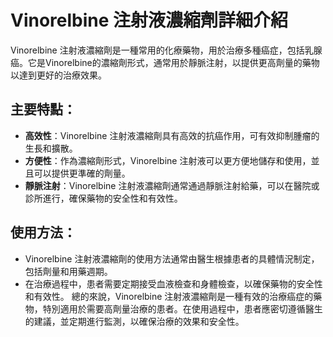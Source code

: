# Vinorelbine 注射液濃縮劑詳細介紹
Vinorelbine 注射液濃縮劑是一種常用的化療藥物，用於治療多種癌症，包括乳腺癌。它是Vinorelbine的濃縮劑形式，通常用於靜脈注射，以提供更高劑量的藥物以達到更好的治療效果。
## 主要特點：
- **高效性**：Vinorelbine 注射液濃縮劑具有高效的抗癌作用，可有效抑制腫瘤的生長和擴散。
- **方便性**：作為濃縮劑形式，Vinorelbine 注射液可以更方便地儲存和使用，並且可以提供更準確的劑量。
- **靜脈注射**：Vinorelbine 注射液濃縮劑通常通過靜脈注射給藥，可以在醫院或診所進行，確保藥物的安全性和有效性。
## 使用方法：
- Vinorelbine 注射液濃縮劑的使用方法通常由醫生根據患者的具體情況制定，包括劑量和用藥週期。
- 在治療過程中，患者需要定期接受血液檢查和身體檢查，以確保藥物的安全性和有效性。
總的來說，Vinorelbine 注射液濃縮劑是一種有效的治療癌症的藥物，特別適用於需要高劑量治療的患者。在使用過程中，患者應密切遵循醫生的建議，並定期進行監測，以確保治療的效果和安全性。